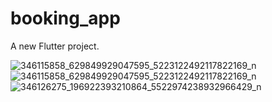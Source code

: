 # booking_app

A new Flutter project.

![346115858_629849929047595_5223122492117822169_n](https://github.com/Utsa05/Flight-Travel-UI/assets/71923060/a7083653-b108-4b90-bd2b-66a7737a5661)
![346115858_629849929047595_5223122492117822169_n](https://github.com/Utsa05/Flight-Travel-UI/assets/71923060/dfa91fa4-dc2d-4e0a-a11b-6807daefb181)
![346126275_196922393210864_5522974238932966429_n](https://github.com/Utsa05/Flight-Travel-UI/assets/71923060/d5a27c6d-4701-4769-9b88-485e7af9cf63)
